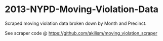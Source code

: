 2013-NYPD-Moving-Violation-Data
===============================

Scraped moving violation data broken down by Month and Precinct. 

See scraper code @ https://github.com/akilism/moving_violation_scraper

